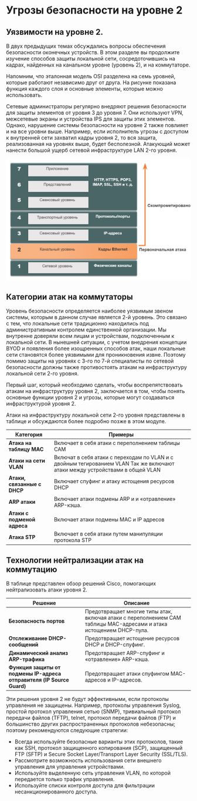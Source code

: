 # Угрозы безопасности на уровне 2

<!-- 10.3.1-->
## Уязвимости на уровне 2.

В двух предыдущих темах обсуждались вопросы обеспечения безопасности оконечных устройств. В этом разделе вы продолжите изучение способов защиты локальной сети, сосредоточившись на кадрах, найденных на канальном уровне (уровень 2), и на коммутаторе.

Напомним, что эталонная модель OSI разделена на семь уровней, которые работают независимо друг от друга. На рисунке показана функция каждого слоя и основные элементы, которые можно использовать.

Сетевые администраторы регулярно внедряют решения безопасности для защиты элементов от уровня 3 до уровня 7. Они используют VPN, межсетевые экраны и устройства IPS для защиты этих элементов. Однако, нарушение системы безопасности на уровне 2 также повлияет и на все уровни выше. Например, если исполнитель угрозы с доступом к внутренней сети захватил кадры уровня 2, то вся защита, реализованная на уровнях выше, будет бесполезной. Атакующий может нанести большой ущерб сетевой инфраструктуре LAN 2-го уровня.

![](./assets/10.3.1.png)

<!-- 10.3.2-->
## Категории атак на коммутаторы

Уровень безопасности определяется наиболее уязвимым звеном системы, которым в данном случае является 2-й уровень. Это связано с тем, что локальные сети традиционно находились под административным контролем единственной организации. Мы внутренне доверяли всем лицам и устройствам, подключенным к локальной сети. В нынешней ситуации, с учетом внедрения концепции BYOD и появления более изощренных способов атак, наши локальные сети становятся более уязвимыми для проникновения извне. Поэтому помимо защиты на уровнях с 3-го по 7-й специалисты по сетевой безопасности должны также противостоять атакам на инфраструктуру локальной сети 2-го уровня.

Первый шаг, который необходимо сделать, чтобы воспрепятствовать атакам на инфраструктуру уровня 2, заключается в том, чтобы понять основные функции уровня 2 и угрозы, которые могут создаваться инфраструктурой уровня 2.

Атаки на инфраструктуру локальной сети 2-го уровня представлены в таблице и обсуждаются более подробно позже в этом модуле.

| **Категория** | **Примеры** |
| --- | --- |
| **Атака на таблицу МАС** | Включает в себя атаки с переполнением таблицы CAM |
| **Атаки на сети VLAN** | Включат в себя атаки с переходам по VLAN и с двойным тегированием VLAN Так же включают атаки между устройствами в общей VLAN |
| **Атаки, связанные с DHCP** | Включает спуфинг и атаку истощения ресурсов DHCP |
| **ARP атаки** | Включает атаки подмены ARP и и «отравление» ARP-кэша. |
| **Атаки с подменой адреса** | Включает атаки подмены МАС и IP адресов |
| **Атака STP** | Включает в себя атаки путем манипуляции протокола STP |

<!-- 10.3.3-->
## Технологии нейтрализации атак на коммутацию

В таблице представлен обзор решений Cisco, помогающих нейтрализовать атаки уровня 2.

| **Решение** | **Описание** |
| --- | --- |
| **Безопасность портов** | Предотвращает многие типы атак, включая атаки с переполнением САМ таблицы MAC-адресами и атака истощением DHCP-пула. |
| **Отслеживание DHCP-сообщений** | Предотвращает истощение ресурсов DHCP и DHCP-спуфинг. |
| **⁪Динамический анализ ARP-трафика** | Предотвращает ARP-спуфинг и «отравление» ARP-кэша. |
| **Функция защиты от подмены IP-адреса отправителя (IP Source Guard)** | Предотвращает атаки спуфингом MAC-адресов и IP-адресов. |

Эти решения уровня 2 не будут эффективными, если протоколы управления не защищены. Например, протоколы управления Syslog, простой протокол управления сетью (SNMP), тривиальный протокол передачи файлов (TFTP), telnet, протокол передачи файлов (FTP) и большинство других распространенных протоколов небезопасны; поэтому рекомендуются следующие стратегии:

- Всегда используйте безопасные варианты этих протоколов, такие как SSH, протокол защищенного копирования (SCP), защищенный FTP (SFTP) и Secure Socket Layer/Transport Layer Security (SSL/TLS).
- Рассмотрите возможность использования сети внешнего управления для управления устройствами.
- Используйте выделенную сеть управления VLAN, по которой передается только трафик управления.
- Используйте списки контроля доступа для фильтрации несанкционированного доступа.
